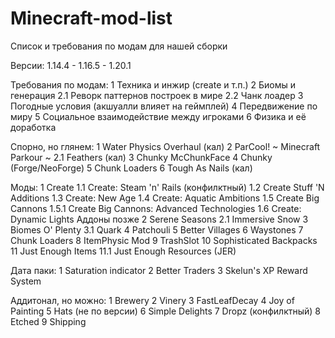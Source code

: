 # Minecraft-mod-list
Список и требования по модам для нашей сборки


Версии:
1.14.4 - 1.16.5 - 1.20.1

Требования по модам:
1 Техника и инжир (create и т.п.)
2 Биомы и генерация
	2.1 Реворк паттернов построек в мире
	2.2 Чанк лоадер
3 Погодные условия (акшуалли влияет на геймплей)
4 Передвижение по миру
5 Социальное взаимодействие между игроками
6 Физика и её доработка


Спорно, но глянем:
1 Water Physics Overhaul (кал)
2 ParCool! ~ Minecraft Parkour ~
	2.1 Feathers (кал)
3 Chunky McChunkFace
4 Chunky (Forge/NeoForge)
5 Chunk Loaders
6 Tough As Nails (кал)


Моды:
1 Create
	1.1 Create: Steam 'n' Rails (конфилктный)
	1.2 Create Stuff 'N Additions
	1.3 Create: New Age
	1.4 Create: Aquatic Ambitions
	1.5 Create Big Cannons
		1.5.1 Create Big Cannons: Advanced Technologies
	1.6 Create: Dynamic Lights
	Аддоны позже
2 Serene Seasons
	2.1 Immersive Snow
3 Biomes O' Plenty
	3.1 Quark
4 Patchouli
5 Better Villages
6 Waystones
7 Chunk Loaders
8 ItemPhysic Mod
9 TrashSlot
10 Sophisticated Backpacks
11 Just Enough Items
	11.1 Just Enough Resources (JER)


Дата паки:
1 Saturation indicator
2 Better Traders
3 Skelun's XP Reward System



Аддитонал, но можно:
1 Brewery
2 Vinery
3 FastLeafDecay
4 Joy of Painting
5 Hats (не по версии)
6 Simple Delights
7 Dropz (конфилктный)
8 Etched
9 Shipping
